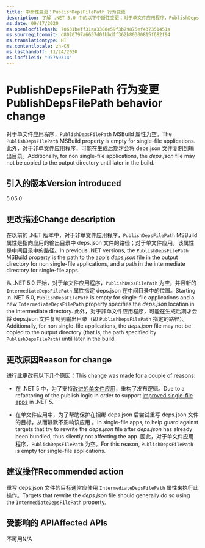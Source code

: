 ```yaml
---
title: 中断性变更：PublishDepsFilePath 行为变更
description: 了解 .NET 5.0 中的以下中断性变更：对于单文件应用程序，PublishDepsFilePath MSBuild 属性为空。
ms.date: 09/17/2020
ms.openlocfilehash: 70631beff31aa3388e59f3b79875ef437351451a
ms.sourcegitcommit: d8020797a6657d0fbbdff362b80300815f682f94
ms.translationtype: HT
ms.contentlocale: zh-CN
ms.lasthandoff: 11/24/2020
ms.locfileid: "95759314"
---
```

# <a name="publishdepsfilepath-behavior-change"></a><span data-ttu-id="ab513-103">PublishDepsFilePath 行为变更</span><span class="sxs-lookup"><span data-stu-id="ab513-103">PublishDepsFilePath behavior change</span></span>

<span data-ttu-id="ab513-104">对于单文件应用程序，`PublishDepsFilePath` MSBuild 属性为空。</span><span class="sxs-lookup"><span data-stu-id="ab513-104">The `PublishDepsFilePath` MSBuild property is empty for single-file applications.</span></span> <span data-ttu-id="ab513-105">此外，对于非单文件应用程序，可能在生成后期才会将 deps.json 文件复制到输出目录。</span><span class="sxs-lookup"><span data-stu-id="ab513-105">Additionally, for non single-file applications, the *deps.json* file may not be copied to the output directory until later in the build.</span></span>

## <a name="version-introduced"></a><span data-ttu-id="ab513-106">引入的版本</span><span class="sxs-lookup"><span data-stu-id="ab513-106">Version introduced</span></span>

<span data-ttu-id="ab513-107">5.0</span><span class="sxs-lookup"><span data-stu-id="ab513-107">5.0</span></span>

## <a name="change-description"></a><span data-ttu-id="ab513-108">更改描述</span><span class="sxs-lookup"><span data-stu-id="ab513-108">Change description</span></span>

<span data-ttu-id="ab513-109">在以前的 .NET 版本中，对于非单文件应用程序，`PublishDepsFilePath` MSBuild 属性是指向应用的输出目录中 deps.json 文件的路径；对于单文件应用，该属性是中间目录中的路径。</span><span class="sxs-lookup"><span data-stu-id="ab513-109">In previous .NET versions, the `PublishDepsFilePath` MSBuild property is the path to the app's *deps.json* file in the output directory for non single-file applications, and a path in the intermediate directory for single-file apps.</span></span>

<span data-ttu-id="ab513-110">从 .NET 5.0 开始，对于单文件应用程序，`PublishDepsFilePath` 为空，并且新的 `IntermediateDepsFilePath` 属性指定 deps.json 在中间目录中的位置。</span><span class="sxs-lookup"><span data-stu-id="ab513-110">Starting in .NET 5.0, `PublishDepsFilePath` is empty for single-file applications and a new `IntermediateDepsFilePath` property specifies the *deps.json* location in the intermediate directory.</span></span> <span data-ttu-id="ab513-111">此外，对于非单文件应用程序，可能在生成后期才会将 deps.json 文件复制到输出目录（即 `PublishDepsFilePath` 指定的路径）。</span><span class="sxs-lookup"><span data-stu-id="ab513-111">Additionally, for non single-file applications, the *deps.json* file may not be copied to the output directory (that is, the path specified by `PublishDepsFilePath`) until later in the build.</span></span>

## <a name="reason-for-change"></a><span data-ttu-id="ab513-112">更改原因</span><span class="sxs-lookup"><span data-stu-id="ab513-112">Reason for change</span></span>

<span data-ttu-id="ab513-113">进行此更改有以下几个原因：</span><span class="sxs-lookup"><span data-stu-id="ab513-113">This change was made for a couple of reasons:</span></span>

- <span data-ttu-id="ab513-114">在 .NET 5 中，为了支持[改进的单文件应用](https://github.com/dotnet/designs/blob/master/accepted/2020/single-file/design.md)，重构了发布逻辑。</span><span class="sxs-lookup"><span data-stu-id="ab513-114">Due to a refactoring of the publish logic in order to support [improved single-file apps](https://github.com/dotnet/designs/blob/master/accepted/2020/single-file/design.md) in .NET 5.</span></span>

- <span data-ttu-id="ab513-115">在单文件应用中，为了帮助保护在捆绑 deps.json 后尝试重写 deps.json 文件的目标，从而静默不影响该应用 。</span><span class="sxs-lookup"><span data-stu-id="ab513-115">In single-file apps, to help guard against targets that try to rewrite the *deps.json* file after *deps.json* has already been bundled, thus silently not affecting the app.</span></span> <span data-ttu-id="ab513-116">因此，对于单文件应用程序，`PublishDepsFilePath` 为空。</span><span class="sxs-lookup"><span data-stu-id="ab513-116">For this reason, `PublishDepsFilePath` is empty for single-file applications.</span></span>

## <a name="recommended-action"></a><span data-ttu-id="ab513-117">建议操作</span><span class="sxs-lookup"><span data-stu-id="ab513-117">Recommended action</span></span>

<span data-ttu-id="ab513-118">重写 deps.json 文件的目标通常应使用 `IntermediateDepsFilePath` 属性来执行此操作。</span><span class="sxs-lookup"><span data-stu-id="ab513-118">Targets that rewrite the *deps.json* file should generally do so using the `IntermediateDepsFilePath` property.</span></span>

## <a name="affected-apis"></a><span data-ttu-id="ab513-119">受影响的 API</span><span class="sxs-lookup"><span data-stu-id="ab513-119">Affected APIs</span></span>

<span data-ttu-id="ab513-120">不可用</span><span class="sxs-lookup"><span data-stu-id="ab513-120">N/A</span></span>

<!--

### Affected APIs

Not detectable via API analysis.

### Category

MSBuild

-->
